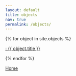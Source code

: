 ```yaml
---
layout: default
title: objects
nav: true
permalink: /objects/
---
```


<div class="ObjectList" >
  {% for object in site.objects %}
    <p><a href="{{ object.url | relative_url }}">: {{ object.title }}</a></p>
  {% endfor %}
</div>



<a href="/">Home</a>

